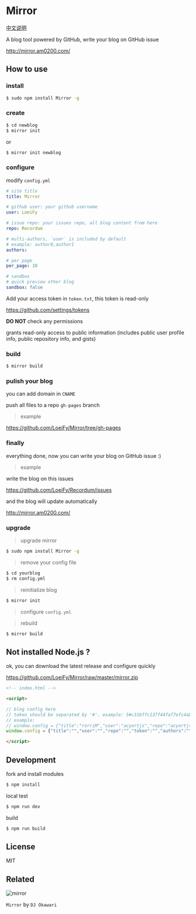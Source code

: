 # Mirror

[中文说明](http://mirror.am0200.com/#11)

A blog tool powered by GitHub, write your blog on GitHub issue 

http://mirror.am0200.com/

## How to use

### install

```bash
$ sudo npm install Mirror -g
```

### create

```bash
$ cd newblog
$ mirror init 
```

or 

```bash
$ mirror init newblog
```

### configure

modify `config.yml`

```yml
# site title
title: Mirror

# github user: your github username
user: LoeiFy

# issue repo: your issues repo, all blog content from here 
repo: Recordum

# multi-authors, `user` is included by default
# example: author0,author1
authors:

# per page
per_page: 10

# sandbox
# quick preview other blog
sandbox: false
```

Add your access token in `token.txt`, this token is read-only

https://github.com/settings/tokens

**DO NOT** check any permissions

grants read-only access to public information (includes public user profile info, public repository info, and gists)

### build

```bash
$ mirror build
```

### pulish your blog

you can add domain in `CNAME`

push all files to a repo `gh-pages` branch

> example 

https://github.com/LoeiFy/Mirror/tree/gh-pages

### finally

everything done, now you can write your blog on GitHub issue :) 

> example

write the blog on this issues 

https://github.com/LoeiFy/Recordum/issues

and the blog will update automatically

http://mirror.am0200.com/ 

### upgrade

> upgrade mirror

```bash
$ sudo npm install Mirror -g
```

> remove your config file

```bash
$ cd yourblog
$ rm config.yml
```

> reinitialize blog

```bash
$ mirror init
```

> configure `config.yml`

> rebuild

```bash
$ mirror build
```

## Not installed Node.js ?

ok, you can download the latest release and configure quickly 

https://github.com/LoeiFy/Mirror/raw/master/mirror.zip

```html
<!-- index.html -->

<script>

// blog config here
// token should be separated by '#'. example: 5#c31bffc137f44faf7efc4a84da827g7ca2cfeaa
// example:
// window.config = {"title":"rorriM","user":"acyortjs","repo":"acyortjs.github.io","token":"5#c31bffc137f44faf7efc4a84da827g7ca2cfeaa","authors":"LoeiFy,User0","per_page":1,"sandbox":false}
window.config = {"title":"","user":"","repo":"","token":"","authors":"","per_page":"", "sandbox":false}

</script>
```

## Development

fork and install modules

```bash
$ npm install
```

local test

```bash
$ npm run dev
```

build

```bash
$ npm run build
```

## License

MIT

## Related

![mirror](https://cloud.githubusercontent.com/assets/2193211/12321915/c66d8b12-baeb-11e5-9612-b188f5272e3b.jpg)

`Mirror` by `DJ Okawari`

